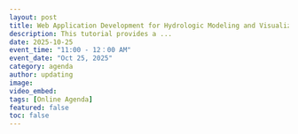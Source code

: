 ```yaml
---
layout: post
title: Web Application Development for Hydrologic Modeling and Visualization
description: This tutorial provides a ...
date: 2025-10-25
event_time: "11:00 - 12：00 AM"        
event_date: "Oct 25, 2025"
category: agenda
author: updating
image:
video_embed:
tags: [Online Agenda]
featured: false
toc: false
---
```




